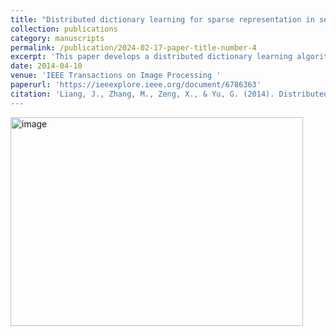 ```yaml
---
title: "Distributed dictionary learning for sparse representation in sensor networks"
collection: publications
category: manuscripts
permalink: /publication/2024-02-17-paper-title-number-4
excerpt: 'This paper develops a distributed dictionary learning algorithm for sparse representation of the data distributed across nodes of sensor networks, where the sensitive or private data are stored or there is no fusion center or there exists a big data application. The main contributions of this paper are: 1) we decouple the combined dictionary atom update and nonzero coefficient revision procedure into two-stage operations to facilitate distributed computations, first updating the dictionary atom in terms of the eigenvalue decomposition of the sum of the residual (correlation) matrices across the nodes then implementing a local projection operation to obtain the related representation coefficients for each node; 2) we cast the aforementioned atom update problem as a set of decentralized optimization subproblems with consensus constraints. Then, we simplify the multiplier update for the symmetry undirected graphs in sensor networks and minimize the separable subproblems to attain the consistent estimates iteratively; and 3) dictionary atoms are typically constrained to be of unit norm in order to avoid the scaling ambiguity.'
date: 2014-04-10
venue: 'IEEE Transactions on Image Processing '
paperurl: 'https://ieeexplore.ieee.org/document/6786363'
citation: 'Liang, J., Zhang, M., Zeng, X., & Yu, G. (2014). Distributed dictionary learning for sparse representation in sensor networks. IEEE Transactions on Image Processing, 23(6), 2528-2541.
---
```

<img width="468" height="334" alt="image" src="https://github.com/user-attachments/assets/3e689b3a-75a6-41ef-b5ad-2c300ecf8bd0" />
